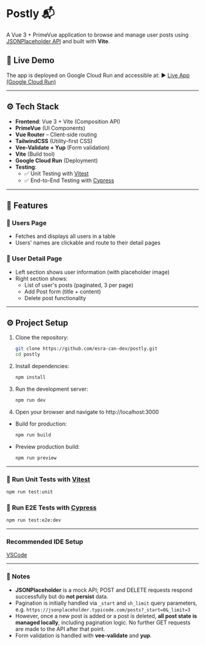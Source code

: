 # Postly 📬

A Vue 3 + PrimeVue application to browse and manage user posts using [JSONPlaceholder API](https://jsonplaceholder.typicode.com/) and built with **Vite**.

## 🚀 Live Demo

The app is deployed on Google Cloud Run and accessible at:
▶️ [Live App (Google Cloud Run)](https://postly-837290552047.europe-west1.run.app/)

---

## ⚙️ Tech Stack

- **Frontend**: Vue 3 + Vite (Composition API)
- **PrimeVue** (UI Components)
- **Vue Router** – Client-side routing
- **TailwindCSS** (Utility-first CSS)
- **Vee-Validate + Yup** (Form validation)
- **Vite** (Build tool)
- **Google Cloud Run** (Deployment)
- **Testing**:
  - ✅ Unit Testing with [Vitest](https://vitest.dev)
  - ✅ End-to-End Testing with [Cypress](https://www.cypress.io)

---

## 🧩 Features

### 🧑 Users Page

- Fetches and displays all users in a table
- Users' names are clickable and route to their detail pages

### 👤 User Detail Page

- Left section shows user information (with placeholder image)
- Right section shows:
  - List of user's posts (paginated, 3 per page)
  - Add Post form (title + content)
  - Delete post functionality

---

## ⚙️ Project Setup

1. Clone the repository:

   ```bash
   git clone https://github.com/esra-can-dev/postly.git
   cd postly
   ```

2. Install dependencies:

   ```bash
   npm install
   ```

3. Run the development server:

   ```bash
   npm run dev
   ```

4. Open your browser and navigate to http://localhost:3000

- Build for production:

  ```bash
  npm run build
  ```

- Preview production build:

  ```bash
  npm run preview
  ```

---

### 🧪 Run Unit Tests with [Vitest](https://vitest.dev/)

```sh
npm run test:unit
```

### 🧪 Run E2E Tests with [Cypress](https://www.cypress.io/)

```sh
npm run test:e2e:dev
```

---

### Recommended IDE Setup

[VSCode](https://code.visualstudio.com/)

---

### 📝 Notes

- **JSONPlaceholder** is a mock API; POST and DELETE requests respond successfully but do **not persist** data.
- Pagination is initially handled via `_start` and `sh_limit` query parameters, e.g. `https://jsonplaceholder.typicode.com/posts?_start=0&_limit=3`
- However, once a new post is added or a post is deleted, **all post state is managed locally**, including pagination logic. No further GET requests are made to the API after that point.
- Form validation is handled with **vee-validate** and **yup**.

